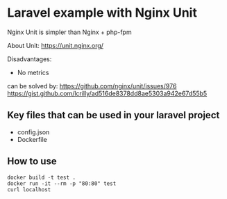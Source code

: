 # Laravel example with Nginx Unit

Nginx Unit is simpler than Nginx + php-fpm

About Unit: <https://unit.nginx.org/>

Disadvantages:
* No metrics

can be solved by:
https://github.com/nginx/unit/issues/976
https://gist.github.com/lcrilly/ad516de8378dd8ae5303a942e67d55b5




## Key files that can be used in your laravel project

* config.json
* Dockerfile

## How to use

    docker build -t test .
    docker run -it --rm -p "80:80" test
    curl localhost

